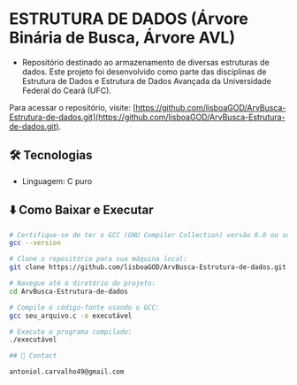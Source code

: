 # ESTRUTURA DE DADOS (Árvore Binária de Busca, Árvore AVL)
- Repositório destinado ao armazenamento de diversas estruturas de dados.
Este projeto foi desenvolvido como parte das disciplinas de Estrutura de Dados e Estrutura de Dados Avançada da Universidade Federal do Ceará (UFC).

Para acessar o repositório, visite: [https://github.com/lisboaGOD/ArvBusca-Estrutura-de-dados.git](https://github.com/lisboaGOD/ArvBusca-Estrutura-de-dados.git).

## 🛠 Tecnologias

- Linguagem: C puro

## ⬇️ Como Baixar e Executar

```bash
# Certifique-se de ter o GCC (GNU Compiler Collection) versão 6.0 ou superior instalado em seu sistema. Você pode verificar a versão do GCC com o seguinte comando:
gcc --version

# Clone o repositório para sua máquina local:
git clone https://github.com/lisboaGOD/ArvBusca-Estrutura-de-dados.git

# Navegue até o diretório do projeto:
cd ArvBusca-Estrutura-de-dados

# Compile o código-fonte usando o GCC:
gcc seu_arquivo.c -o executável

# Execute o programa compilado:
./executável

## 💛 Contact

antoniol.carvalho49@gmail.com
